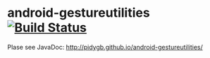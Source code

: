 # android-gestureutilities    [![Build Status](https://travis-ci.org/PiDyGB/android-gestureutilities.svg?branch=master)](https://travis-ci.org/PiDyGB/android-gestureutilities)

Plase see JavaDoc: http://pidygb.github.io/android-gestureutilities/
